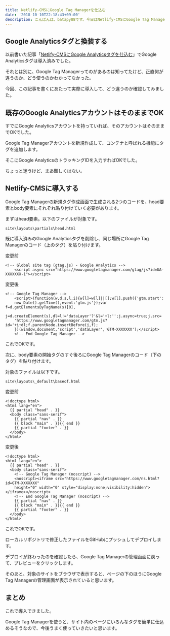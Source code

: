 ```yaml
---
title: Netlify-CMSにGoogle Tag Managerを仕込む
date: '2018-10-10T22:18:43+09:00'
description: こんばんは、batapy88です。今日はNetlify-CMSにGoogle Tag Managerを仕込んでみたいと思います。
---
```

## Google Analyticsタグと換装する

以前書いた記事「[Netlify-CMSにGoogle Analyticsタグを仕込む](https://batapy88.com/post/embed_google_analytics_tag/)」でGoogle Analyticsタグは導入済みでした。

それとは別に、Google Tag Managerってのがあるのは知ってたけど、正直何が違うのか、どう使うのかわかってなかった。

今回、この記事を書くにあたって実際に導入して、どう違うのか確認してみました。

## 既存のGoogle AnalyticsアカウントはそのままでOK

すでにGoogle Analyticsアカウントを持っていれば、そのアカウントはそのままでOKでした。

Google Tag Managerアカウントを新規作成して、コンテナと呼ばれる機能にタグを追加します。

そこにGoogle AnalyticsのトラッキングIDを入力すればOKでした。

ちょっと迷うけど、まあ難しくはない。

## Netlify-CMSに導入する

Google Tag Managerの新規タグ作成画面で生成される2つのコードを、head要素とbody要素にそれぞれ貼り付けていく必要があります。

まずはhead要素。以下のファイルが対象です。

```
site\layouts\partials\head.html
```

既に導入済みのGoogle Analyticsタグを削除し、同じ場所にGoogle Tag Managerのコード（上のタグ）を貼り付けます。

変更前

```
<!-- Global site tag (gtag.js) - Google Analytics -->
	<script async src="https://www.googletagmanager.com/gtag/js?id=UA-XXXXXXX-1"></script>
```

変更後

```
<!-- Google Tag Manager -->
	<script>(function(w,d,s,l,i){w[l]=w[l]||[];w[l].push({'gtm.start':
	new Date().getTime(),event:'gtm.js'});var f=d.getElementsByTagName(s)[0],
	j=d.createElement(s),dl=l!='dataLayer'?'&l='+l:'';j.async=true;j.src=
	'https://www.googletagmanager.com/gtm.js?id='+i+dl;f.parentNode.insertBefore(j,f);
	})(window,document,'script','dataLayer','GTM-XXXXXXX');</script>
	<!-- End Google Tag Manager -->
```

これでOKです。

次に、body要素の開始タグのすぐ後ろにGoogle Tag Managerのコード（下のタグ）を貼り付けます。

対象のファイルは以下です。

```
site\layouts\_default\baseof.html
```

変更前

```
<!doctype html>
<html lang="en">
  {{ partial "head" . }}
  <body class="sans-serif">
    {{ partial "nav" . }}
    {{ block "main" . }}{{ end }} 
    {{ partial "footer" . }} 
  </body>
</html>
```

変更後

```
<!doctype html>
<html lang="en">
  {{ partial "head" . }}
  <body class="sans-serif">
    <!-- Google Tag Manager (noscript) -->
    <noscript><iframe src="https://www.googletagmanager.com/ns.html?id=GTM-XXXXXXX"
    height="0" width="0" style="display:none;visibility:hidden"></iframe></noscript>
    <!-- End Google Tag Manager (noscript) -->
    {{ partial "nav" . }}
    {{ block "main" . }}{{ end }} 
    {{ partial "footer" . }} 
  </body>
</html>
```

これでOKです。

ローカルリポジトリで修正したファイルをGitHubにプッシュしてデプロイします。

デプロイが終わったのを確認したら、Google Tag Managerの管理画面に戻って、プレビューをクリックします。

そのあと、対象のサイトをブラウザで表示すると、ページの下のほうにGoogle Tag Managerの管理画面が表示されていると思います。

## まとめ

これで導入できました。

Google Tag Managerを使うと、サイト内のページにいろんなタグを簡単に仕込めるそうなので、今後うまく使っていきたいと思います。
